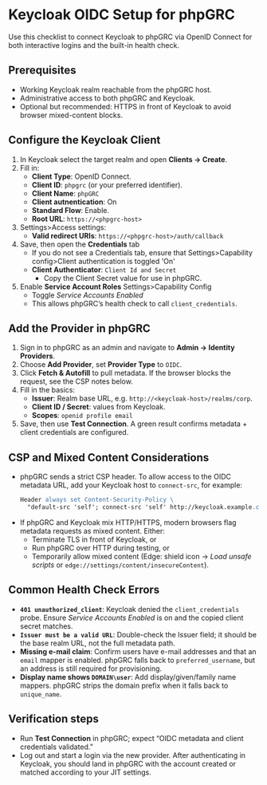 # Keycloak OIDC Setup for phpGRC

Use this checklist to connect Keycloak to phpGRC via OpenID Connect for both interactive logins and the built-in health check.

## Prerequisites
- Working Keycloak realm reachable from the phpGRC host.
- Administrative access to both phpGRC and Keycloak.
- Optional but recommended: HTTPS in front of Keycloak to avoid browser mixed-content blocks.

## Configure the Keycloak Client
1. In Keycloak select the target realm and open **Clients → Create**.
2. Fill in:
   - **Client Type**: OpenID Connect.
   - **Client ID**: `phpgrc` (or your preferred identifier).
   - **Client Name**: `phpGRC`
   - **Client autnentication**: On
   - **Standard Flow**: Enable.
   - **Root URL**: `https://<phpgrc-host>`
3. Settings>Access settings:
    - **Valid redirect URIs**: `https://<phpgrc-host>/auth/callback`
4. Save, then open the **Credentials** tab
    - If you do not see a Credentials tab, ensure that Settings>Capability config>Client authentication is toggled 'On'
    - **Client Authenticator**: `Client Id and Secret`
        - Copy the Client Secret value for use in phpGRC.
5. Enable **Service Account Roles** Settings>Capability Config
    - Toggle *Service Accounts Enabled*
    - This allows phpGRC’s health check to call `client_credentials`.

## Add the Provider in phpGRC
1. Sign in to phpGRC as an admin and navigate to **Admin → Identity Providers**.
2. Choose **Add Provider**, set **Provider Type** to `OIDC`.
3. Click **Fetch & Autofill** to pull metadata. If the browser blocks the request, see the CSP notes below.
4. Fill in the basics:
   - **Issuer**: Realm base URL, e.g. `http://<keycloak-host>/realms/corp`.
   - **Client ID / Secret**: values from Keycloak.
   - **Scopes**: `openid profile email`
5. Save, then use **Test Connection**. A green result confirms metadata + client credentials are configured.

## CSP and Mixed Content Considerations
- phpGRC sends a strict CSP header. To allow access to the OIDC metadata URL, add your Keycloak host to `connect-src`, for example:
  ```apache
  Header always set Content-Security-Policy \
    "default-src 'self'; connect-src 'self' http://keycloak.example.com; ..."
  ```
- If phpGRC and Keycloak mix HTTP/HTTPS, modern browsers flag metadata requests as mixed content. Either:
  - Terminate TLS in front of Keycloak, or
  - Run phpGRC over HTTP during testing, or
  - Temporarily allow mixed content (Edge: shield icon → *Load unsafe scripts* or `edge://settings/content/insecureContent`).

## Common Health Check Errors
- **`401 unauthorized_client`**: Keycloak denied the `client_credentials` probe. Ensure *Service Accounts Enabled* is on and the copied client secret matches.
- **`Issuer must be a valid URL`**: Double-check the Issuer field; it should be the base realm URL, not the full metadata path.
- **Missing e-mail claim**: Confirm users have e-mail addresses and that an `email` mapper is enabled. phpGRC falls back to `preferred_username`, but an address is still required for provisioning.
- **Display name shows `DOMAIN\user`**: Add display/given/family name mappers. phpGRC strips the domain prefix when it falls back to `unique_name`.

## Verification steps
- Run **Test Connection** in phpGRC; expect “OIDC metadata and client credentials validated.”
- Log out and start a login via the new provider. After authenticating in Keycloak, you should land in phpGRC with the account created or matched according to your JIT settings.

